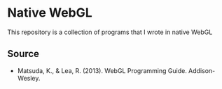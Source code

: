 # Native WebGL

This repository is a collection of programs that I wrote in native WebGL



## Source
- Matsuda, K., & Lea, R. (2013). WebGL Programming Guide. Addison-Wesley.